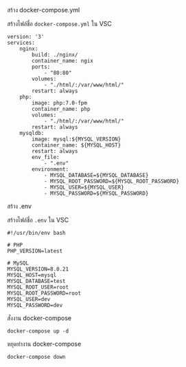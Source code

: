 สร้าง docker-compose.yml

สร้างไฟล์ชื่อ ``docker-compose.yml``  ใน VSC
```
version: '3'
services:
    nginx:
        build: ./nginx/
        container_name: ngix
        ports:
            - "80:80"
        volumes:
            - "./html/:/var/www/html/"
        restart: always
    php:
        image: php:7.0-fpm
        container_name: php
        volumes:
            - "./html/:/var/www/html/"
        restart: always
    mysqldb:
        image: mysql:${MYSQL_VERSION}
        container_name: ${MYSQL_HOST}
        restart: always
        env_file:
            - ".env"
        environment:
            - MYSQL_DATABASE=${MYSQL_DATABASE}
            - MYSQL_ROOT_PASSWORD=${MYSQL_ROOT_PASSWORD}
            - MYSQL_USER=${MYSQL_USER}
            - MYSQL_PASSWORD=${MYSQL_PASSWORD}

```

สร้าง .env

สร้างไฟล์ชื่อ ``.env``  ใน VSC
```
#!/usr/bin/env bash

# PHP
PHP_VERSION=latest

# MySQL
MYSQL_VERSION=8.0.21
MYSQL_HOST=mysql
MYSQL_DATABASE=test
MYSQL_ROOT_USER=root
MYSQL_ROOT_PASSWORD=root
MYSQL_USER=dev
MYSQL_PASSWORD=dev
```

สั่งงาน docker-compose
```
docker-compose up -d
```

หยุดทำงาน docker-compose
```
docker-compose down
```
